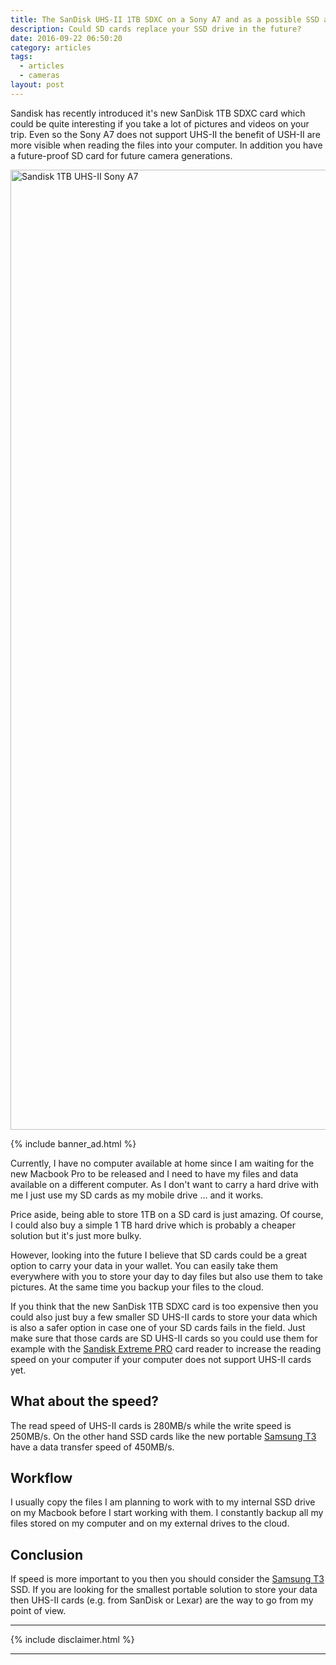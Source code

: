 ```yaml
---
title: The SanDisk UHS-II 1TB SDXC on a Sony A7 and as a possible SSD alternative.
description: Could SD cards replace your SSD drive in the future?
date: 2016-09-22 06:50:20
category: articles
tags:
  - articles
  - cameras
layout: post
---
```

Sandisk has recently introduced it's new SanDisk 1TB SDXC card which could be quite interesting if you take a lot of pictures and videos on your trip. Even so the Sony A7 does not support UHS-II the benefit of USH-II are more visible when reading the files into your computer. In addition you have a future-proof SD card for future camera generations.

<a data-flickr-embed="true"  href="https://www.flickr.com/photos/90204224@N07/16507482946/in/photolist-qGQmse-q3hwoU-r9HdQA-r9HdZU-qUxN4g-rbV4BL-qUxNTH-rbRHKM-qUxP2D-qWZDDU-rc1DjZ-qfcV5n-qUxKka-r9HayW-qffws2-qUzE8R-qUrFbG-q6yz5f-qUxPwM-qGRYcg-qUqAaj-qeZFSf-qUqAsU-qfcWc2-qUqwrC-qeZGDf-rc1F5c-qUqAQh-qUqBzd-qUzEbM-qfcXtF-q3uXXe-rc1Fx6-rbVb1C-qUxL2v-r9KRpJ-qFsUGz-qUxRW6-qUrMdb-qeZAQ1-qUrFf9-r9Hc7q-qUrMpy-qSuGqw-rc1AL2-qUzEQT-r9Hcwo-qUzF2p-q3huqW-pvvkzn" title="Sandisk 1TB UHS-II Sony A7"><img src="https://c3.staticflickr.com/9/8617/16507482946_94d0b3ba64_k.jpg" width="2048" height="1536" alt="Sandisk 1TB UHS-II Sony A7"></a><script async src="//embedr.flickr.com/assets/client-code.js" charset="utf-8"></script>

<!--more-->

{% include banner_ad.html %}

Currently, I have no computer available at home since I am waiting for the new Macbook Pro to be released and I need to have my files and data available on a different computer. As I don't want to carry a hard drive with me I just use my SD cards as my mobile drive ... and it works.

Price aside, being able to store 1TB on a SD card is just amazing. Of course, I could also buy a simple 1 TB hard drive which is probably a cheaper solution but it's just more bulky.

However, looking into the future I believe that SD cards could be a great option to carry your data in your wallet. You can easily take them everywhere with you to store your day to day files but also use them to take pictures. At the same time you backup your files to the cloud.

If you think that the new SanDisk 1TB SDXC card is too expensive then you could also just buy a few smaller SD UHS-II cards to store your data which is also a safer option in case one of your SD cards fails in the field. Just make sure that those cards are SD UHS-II cards so you could use them for example with the <a href="http://amzn.to/2py6307" target="_blank" rel="nofollow">Sandisk Extreme PRO</a> card reader to increase the reading speed on your computer if your computer does not support UHS-II cards yet.

## What about the speed?
The read speed of UHS-II cards is 280MB/s while the write speed is 250MB/s.
On the other hand SSD cards like the new portable <a href="http://amzn.to/2cSwzhm" rel="nofollow" target="_blank">Samsung T3</a> have a data transfer speed of 450MB/s.

## Workflow
I usually copy the files I am planning to work with to my internal SSD drive on my Macbook before I start working with them. I constantly backup all my files stored on my computer and on my external drives to the cloud.

## Conclusion
If speed is more important to you then you should consider the <a href="http://amzn.to/2cSwzhm" rel="nofollow" target="_blank">Samsung T3</a> SSD. If you are looking for the smallest portable solution to store your data then UHS-II cards (e.g. from SanDisk or Lexar) are the way to go from my point of view.

<script type="text/javascript">
amzn_assoc_placement = "adunit0";
amzn_assoc_search_bar = "false";
amzn_assoc_tracking_id = "hikeve-20";
amzn_assoc_search_bar_position = "top";
amzn_assoc_ad_mode = "search";
amzn_assoc_ad_type = "smart";
amzn_assoc_marketplace = "amazon";
amzn_assoc_region = "US";
amzn_assoc_title = "Search Results from Amazon";
amzn_assoc_default_search_phrase = "UHS-II";
amzn_assoc_default_category = "All";
amzn_assoc_linkid = "fe4c4db1f2e2065051a866f3cb6a49a5";
</script>
<script src="//z-na.amazon-adsystem.com/widgets/onejs?MarketPlace=US"></script>


---

{% include disclaimer.html %}

---
